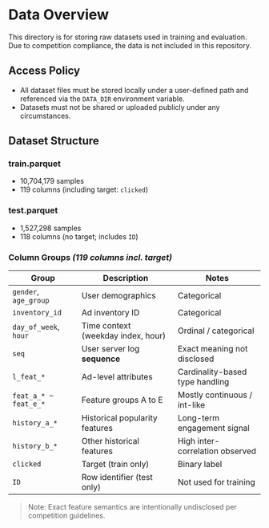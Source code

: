 # Data Overview

This directory is for storing raw datasets used in training and evaluation.
Due to competition compliance, the data is not included in this repository.

## Access Policy

- All dataset files must be stored locally under a user-defined path and referenced via the `DATA_DIR` environment variable.
- Datasets must not be shared or uploaded publicly under any circumstances.

## Dataset Structure

### train.parquet

- 10,704,179 samples
- 119 columns (including target: `clicked`)

### test.parquet

- 1,527,298 samples
- 118 columns (no target; includes `ID`)

### Column Groups *(119 columns incl. target)*

| Group                         | Description                            | Notes                           |
|------------------------------|----------------------------------------|---------------------------------|
| `gender`, `age_group`        | User demographics                      | Categorical                     |
| `inventory_id`               | Ad inventory ID                        | Categorical                     |
| `day_of_week`, `hour`        | Time context (weekday index, hour)     | Ordinal / categorical           |
| `seq`                        | User server log **sequence**           | Exact meaning not disclosed     |
| `l_feat_*`                   | Ad-level attributes                    | Cardinality-based type handling |
| `feat_a_* ~ feat_e_*`        | Feature groups A to E                  | Mostly continuous / int-like    |
| `history_a_*`                | Historical popularity features         | Long-term engagement signal     |
| `history_b_*`                | Other historical features              | High inter-correlation observed |
| `clicked`                    | Target (train only)                    | Binary label                    |
| `ID`                         | Row identifier (test only)             | Not used for training           |

> Note: Exact feature semantics are intentionally undisclosed per competition guidelines.



